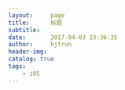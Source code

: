 ```yaml
---
layout:     page
title:      标题
subtitle:   
date:       2017-04-03 23:36:35
author:     hjfrun
header-img: 
catalog: true
tags:
    - iOS
---
```





